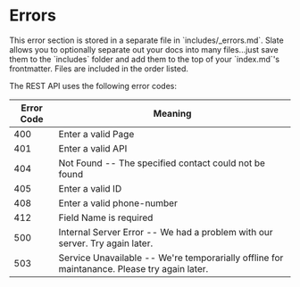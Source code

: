 # Errors

<aside class="notice">This error section is stored in a separate file in `includes/_errors.md`. Slate allows you to optionally separate out your docs into many files...just save them to the `includes` folder and add them to the top of your `index.md`'s frontmatter. Files are included in the order listed.</aside>

The REST API uses the following error codes:


Error Code | Meaning
---------- | -------
400 | Enter a valid Page
401 | Enter a valid API
404 | Not Found -- The specified contact could not be found
405 | Enter a valid ID
408 | Enter a valid phone-number
412 | Field Name is required
500 | Internal Server Error -- We had a problem with our server. Try again later.
503 | Service Unavailable -- We're temporarially offline for maintanance. Please try again later.